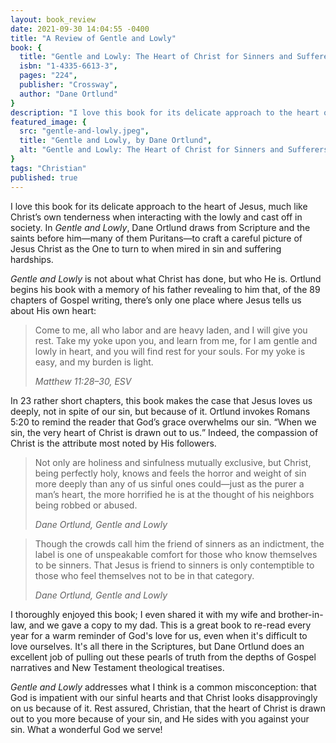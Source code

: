 ```yaml
---
layout: book_review
date: 2021-09-30 14:04:55 -0400
title: "A Review of Gentle and Lowly"
book: {
  title: "Gentle and Lowly: The Heart of Christ for Sinners and Sufferers",
  isbn: "1-4335-6613-3",
  pages: "224",
  publisher: "Crossway",
  author: "Dane Ortlund"
}
description: "I love this book for its delicate approach to the heart of Jesus. Gentle and Lowly is not about what Christ has done, but who He is."
featured_image: {
  src: "gentle-and-lowly.jpeg",
  title: "Gentle and Lowly, by Dane Ortlund",
  alt: "Gentle and Lowly: The Heart of Christ for Sinners and Sufferers"
}
tags: "Christian"
published: true
---
```


I love this book for its delicate approach to the heart of Jesus, much like Christ’s own tenderness when interacting with the lowly and cast off in society. In *Gentle and Lowly*, Dane Ortlund draws from Scripture and the saints before him—many of them Puritans—to craft a careful picture of Jesus Christ as the One to turn to when mired in sin and suffering hardships.

*Gentle and Lowly* is not about what Christ has done, but who He is. Ortlund begins his book with a memory of his father revealing to him that, of the 89 chapters of Gospel writing, there’s only one place where Jesus tells us about His own heart:

> Come to me, all who labor and are heavy laden, and I will give you rest. Take my yoke upon you, and learn from me, for I am gentle and lowly in heart, and you will find rest for your souls. For my yoke is easy, and my burden is light.
>
> <cite>Matthew 11:28–30, ESV</cite>

In 23 rather short chapters, this book makes the case that Jesus loves us deeply, not in spite of our sin, but because of it. Ortlund invokes Romans 5:20 to remind the reader that God’s grace overwhelms our sin. <q>When we sin, the very heart of Christ is drawn out to us.</q> Indeed, the compassion of Christ is the attribute most noted by His followers.

> Not only are holiness and sinfulness mutually exclusive, but Christ, being perfectly holy, knows and feels the horror and weight of sin more deeply than any of us sinful ones could—just as the purer a man’s heart, the more horrified he is at the thought of his neighbors being robbed or abused.
>
> <cite>Dane Ortlund, Gentle and Lowly</cite>

> Though the crowds call him the friend of sinners as an indictment, the label is one of unspeakable comfort for those who know themselves to be sinners. That Jesus is friend to sinners is only contemptible to those who feel themselves not to be in that category.
>
> <cite>Dane Ortlund, Gentle and Lowly</cite>

I thoroughly enjoyed this book; I even shared it with my wife and brother-in-law, and we gave a copy to my dad. This is a great book to re-read every year for a warm reminder of God's love for us, even when it's difficult to love ourselves. It's all there in the Scriptures, but Dane Ortlund does an excellent job of pulling out these pearls of truth from the depths of Gospel narratives and New Testament theological treatises.

*Gentle and Lowly* addresses what I think is a common misconception: that God is impatient with our sinful hearts and that Christ looks disapprovingly on us because of it. Rest assured, Christian, that the heart of Christ is drawn out to you more because of your sin, and He sides with you against your sin. What a wonderful God we serve!